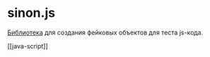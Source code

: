 # sinon.js

[Библиотека](https://sinonjs.org/) для создания фейковых объектов для теста js-кода.

[[java-script]]
